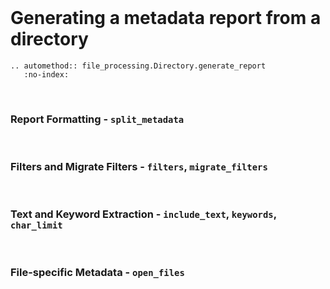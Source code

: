 <br>

# Generating a metadata report from a directory

```{eval-rst}
.. automethod:: file_processing.Directory.generate_report
   :no-index:
```

<br>

### Report Formatting - `split_metadata`

<br>

### Filters and Migrate Filters - `filters`, `migrate_filters`

<br>

### Text and Keyword Extraction - `include_text`, `keywords`, `char_limit`

<br>

### File-specific Metadata - `open_files`
